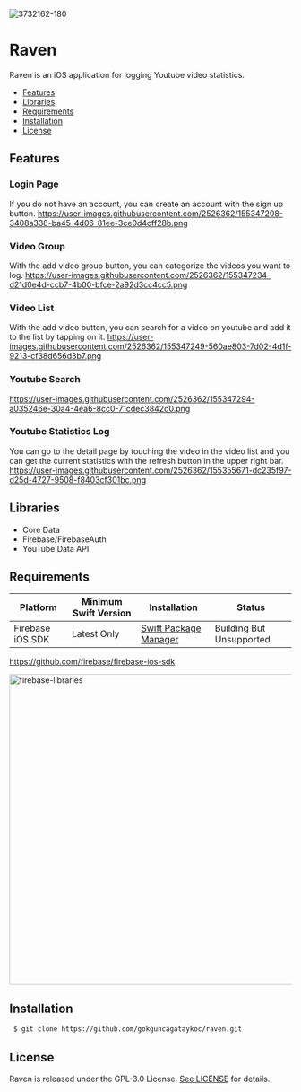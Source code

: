 
![3732162-180](https://user-images.githubusercontent.com/2526362/155318679-5cf316c1-8c71-42bd-8959-7428c0660cb0.png)

# Raven
Raven is an iOS application for logging Youtube video statistics.

- [Features](#features)
- [Libraries](#libraries)
- [Requirements](#requirements)
- [Installation](#installation)
- [License](#license)

## Features

### Login Page
If you do not have an account, you can create an account with the sign up button.
https://user-images.githubusercontent.com/2526362/155347208-3408a338-ba45-4d06-81ee-3ce0d4cff28b.png

### Video Group
With the add video group button, you can categorize the videos you want to log.
https://user-images.githubusercontent.com/2526362/155347234-d21d0e4d-ccb7-4b00-bfce-2a92d3cc4cc5.png

### Video List
With the add video button, you can search for a video on youtube and add it to the list by tapping on it.
https://user-images.githubusercontent.com/2526362/155347249-560ae803-7d02-4d1f-9213-cf38d656d3b7.png

### Youtube Search
https://user-images.githubusercontent.com/2526362/155347294-a035246e-30a4-4ea6-8cc0-71cdec3842d0.png

### Youtube Statistics Log
You can go to the detail page by touching the video in the video list and you can get the current statistics with the refresh button in the upper right bar.
https://user-images.githubusercontent.com/2526362/155355671-dc235f97-d25d-4727-9508-f8403cf301bc.png

## Libraries
- Core Data
- Firebase/FirebaseAuth
- YouTube Data API

## Requirements

| Platform | Minimum Swift Version | Installation | Status |
| --- | --- | --- | --- |
| Firebase iOS SDK | Latest Only | [Swift Package Manager](#swift-package-manager) | Building But Unsupported |

https://github.com/firebase/firebase-ios-sdk

<img width="554" alt="firebase-libraries" src="https://user-images.githubusercontent.com/2526362/155357321-174f5c9a-711b-40ee-aa9f-7ffeeb9d2478.png">

## Installation

 ```bash
  $ git clone https://github.com/gokguncagataykoc/raven.git
  ```

## License
Raven is released under the GPL-3.0 License. [See LICENSE](https://github.com/gokguncagataykoc/raven/blob/master/LICENSE) for details.
